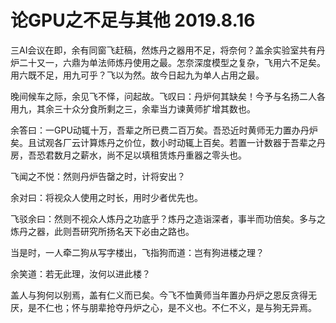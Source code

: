# 论GPU之不足与其他 2019.8.16

三AI会议在即，余有同窗飞赶稿，然炼丹之器用不足，将奈何？盖余实验室共有丹炉二十又一，六鼎为单法师炼丹使用之最。怎奈深度模型之复杂，飞用六不足矣。用六既不足，用九可乎？飞以为然。故今日起九为单人占用之最。

晚间候车之际，余见飞不怿，问起故。飞叹曰：丹炉何其缺矣！今予与名扬二人各用九，其余三十众分食所剩之三，余辈当力谏黄师扩增其数也。

余答曰：一GPU动辄十万，吾辈之所已费二百万矣。吾恐近时黄师无力置办丹炉矣。且试观各厂云计算炼丹之价位，数小时动辄上百矣。若置一计数器于吾辈之丹房，吾恐君数月之薪水，尚不足以填租赁炼丹重器之零头也。

飞闻之不悦：然则丹炉告罄之时，计将安出？

余对曰：将视众人使用之时长，用时少者优先也。

飞驳余曰：然则不视众人炼丹之功底乎？炼丹之造诣深者，事半而功倍矣。多与之炼丹之器，此则吾研究所扬名天下必由之路也。

当是时，一人牵二狗从写字楼出，飞指狗而道：岂有狗进楼之理？

余笑道：若无此理，汝何以进此楼？

盖人与狗何以别焉，盖有仁义而已矣。今飞不恤黄师当年置办丹炉之恩反贪得无厌，是不仁也；怀与朋辈抢夺丹炉之心，是不义也。不仁不义，是与狗无异焉。
